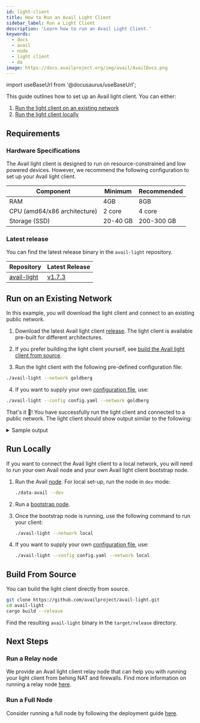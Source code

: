 ```yaml
---
id: light-client
title: How to Run an Avail Light Client
sidebar_label: Run a Light Client
description: 'Learn how to run an Avail Light Client.'
keywords:
  - docs
  - avail
  - node
  - light client
  - da
image: https://docs.availproject.org/img/avail/AvailDocs.png
---
```


import useBaseUrl from '@docusaurus/useBaseUrl';

This guide outlines how to set up an Avail light client. You can either:

1. [<ins>Run the light client on an existing network</ins>](#run-the-avail-light-client-on-an-existing-network)
2. [<ins>Run the light client locally</ins>](#run-the-light-client-locally)

## Requirements

### Hardware Specifications

The Avail light client is designed to run on resource-constrained and low powered devices. However, we recommend the following configuration to set up your Avail light client.

| Component                    | Minimum  | Recommended |
| ---------------------------- | -------- | ----------- |
| RAM                          | 4GB      | 8GB         |
| CPU (amd64/x86 architecture) | 2 core   | 4 core      |
| Storage (SSD)                | 20-40 GB | 200-300 GB  |

### Latest release

You can find the latest release binary in the `avail-light` repository.

| Repository                                                            | Latest Release                                                                       |
| --------------------------------------------------------------------- | ------------------------------------------------------------------------------------ |
| [<ins>avail-light</ins>](https://github.com/availproject/avail-light) | [<ins>v1.7.3</ins>](https://github.com/availproject/avail-light/releases/tag/v1.7.3) |

## Run on an Existing Network

In this example, you will download the light client and connect to an existing public network.

1. Download the latest Avail light client [<ins>release</ins>](https://github.com/availproject/avail-light/releases/). The light client is available pre-built for different architectures.

2. If you prefer building the light client yourself, see [<ins>build the Avail light client from source</ins>](#build-the-avail-light-client-from-source).

3. Run the light client with the following pre-defined configuration file:

```bash
./avail-light --network goldberg
```

4. If you want to supply your own [<ins>configuration file</ins>](https://github.com/availproject/avail-light#configuration-reference), use:

```bash
./avail-light --config config.yaml --network goldberg
```

That's it 🎉! You have successfully run the light client and connected to a public network. The light client should show output similar to the following:

<details>
<summary> Sample output </summary>

The client output should look like this:

```shell
2023-06-04T02:56:31.871284Z  INFO avail_light::telemetry: Metrics server on http://0.0.0.0:9520/metrics
2023-06-04T02:56:31.884271Z  INFO avail_light::http: RPC running on http://127.0.0.1:7000
2023-06-04T02:56:31.884386Z  INFO avail_light::network: Local peer id: PeerId("12D3KooWQ77VEayXfSPWcj6ucAGcjZRTL8ANmtjsuULoyToGSBoo"). Public key: Ed25519(PublicKey(compressed): d44de4113b372855a655f1675325379705aa7a273698194e8e6814dab7791a).
2023-06-04T02:56:31.884605Z  INFO Server::run{addr=127.0.0.1:7000}: warp::server: listening on http://127.0.0.1:7000
2023-06-04T02:56:31.892181Z  INFO avail_light::network::event_loop: Local node is listening on "/ip4/127.0.0.1/udp/37000/quic-v1"
2023-06-04T02:56:31.892487Z  INFO avail_light: Bootstraping the DHT with bootstrap nodes...
2023-06-04T02:56:31.892487Z  INFO avail_light::network::event_loop: Local node is listening on "/ip4/192.168.1.146/udp/37000/quic-v1"
2023-06-04T02:56:31.892540Z  INFO avail_light::network::event_loop: Local node is listening on "/ip4/127.0.0.1/tcp/37000"
2023-06-04T02:56:31.892745Z  INFO avail_light::network::event_loop: Local node is listening on "/ip4/192.168.1.146/tcp/37000"
2023-06-04T02:56:42.220179Z  INFO avail_light::rpc: Connection established to the node: wss://goldberg.avail.tools:443/ws <v1.6.0-99b85257d6b/data-avail/9>
2023-06-04T02:56:42.444576Z  INFO avail_light::light_client: Starting light client...
2023-06-04T02:56:43.453935Z  INFO avail_light::subscriptions: Received finalized block header header.number=2074
2023-06-04T02:56:43.455236Z  INFO avail_light::light_client: Processing finalized block block_number=2074 block_delay=0
2023-06-04T02:56:43.456055Z  INFO avail_light::light_client: Random cells generated: 4 block_number=2074 cells_requested=4
2023-06-04T02:56:43.617885Z  INFO avail_light::light_client: Number of cells fetched from DHT: 0 block_number=2074 cells_from_dht=0
2023-06-04T02:56:43.820098Z  INFO avail_light::light_client: Number of cells fetched from RPC: 4 block_number=2074 cells_from_rpc=4
2023-06-04T02:56:43.889260Z  INFO avail_light::light_client: Completed 4 verification rounds in 	433.968ms block_number=2074
2023-06-04T02:56:43.889395Z  INFO avail_light::light_client: Confidence factor: 93.75 block_number=2074 confidence=93.75
2023-06-04T02:56:43.889495Z  INFO avail_light::light_client: Partition cells received. Time elapsed: 	0ns block_number=2074 partition_retrieve_time_elapsed=0.0 partition_cells_fetched=4
2023-06-04T02:56:44.050133Z  INFO avail_light::light_client: DHT PUT operation success rate: inf block_number=2074
2023-06-04T02:56:44.050211Z  INFO avail_light::light_client: 4 cells inserted into DHT. Time elapsed: 	160.697ms block_number=2074 partition_dht_insert_time_elapsed=0.160697
```

</details>

## Run Locally

If you want to connect the Avail light client to a local network, you will need to run your own Avail node and your own Avail light client bootstrap node.

1. Run the Avail [<ins>node</ins>](/docs/operate/node/binaries). For local set-up, run the node in `dev` mode:

   ```bash
   ./data-avail --dev
   ```

2. Run a [<ins>bootstrap node</ins>](/operate/node/bootstrap).

3. Once the bootstrap node is running, use the following command to run your client:

   ```bash
   ./avail-light --network local
   ```

4. If you want to supply your own [<ins>configuration file</ins>](https://github.com/availproject/avail-light#configuration-reference), use:
   ```bash
   ./avail-light --config config.yaml --network local
   ```

## Build From Source

You can build the light client directly from source.

```sh
git clone https://github.com/availproject/avail-light.git
cd avail-light
cargo build --release
```

Find the resulting `avail-light` binary in the `target/release` directory.

## Next Steps

### Run a Relay node

We provide an Avail light client relay node that can help you with running your light client from behing NAT and firewalls. Find more information on running a relay node [<ins>here</ins>](/docs/operate/node/0060-relay-node.md).

### Run a Full Node

Consider running a full node by following the deployment guide [<ins>here</ins>](/docs/operate/node/0020-full-node-binaries.md).
